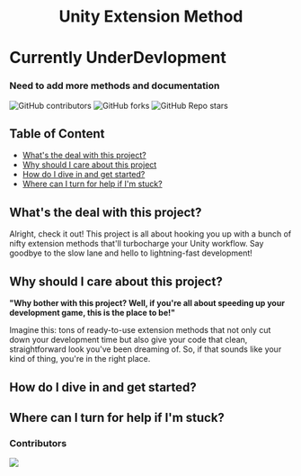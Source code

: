 <h1 align = "center">Unity Extension Method</h1>

# Currently UnderDevlopment 
### Need to add more methods and documentation

![GitHub contributors](https://img.shields.io/github/contributors/fallenblood7080/Unity-Extension-Method) ![GitHub forks](https://img.shields.io/github/forks/fallenblood7080/Unity-Extension-Method) ![GitHub Repo stars](https://img.shields.io/github/stars/fallenblood7080/Unity-Extension-Method)





## Table of Content

 - [What's the deal with this project?](#whats-the-deal-with-this-project)
 - [Why should I care about this project](#why-should-i-care-about-this-project)
 - [How do I dive in and get started?](#how-do-i-dive-in-and-get-started)
 - [Where can I turn for help if I'm stuck?](#where-can-i-turn-for-help-if-im-stuck)
 




## What's the deal with this project?

Alright, check it out! This project is all about hooking you up with a bunch of nifty extension methods that'll turbocharge your Unity workflow. Say goodbye to the slow lane and hello to lightning-fast development!

## Why should I care about this project?

**"Why bother with this project? Well, if you're all about speeding up your development game, this is the place to be!"**


Imagine this: tons of ready-to-use extension methods that not only cut down your development time but also give your code that clean, straightforward look you've been dreaming of. So, if that sounds like your kind of thing, you're in the right place.

## How do I dive in and get started?
## Where can I turn for help if I'm stuck?

### Contributors
<a href="https://github.com/fallenblood7080/Unity-Extension-Method/graphs/contributors">
  <img src="https://contrib.rocks/image?repo=fallenblood7080/Unity-Extension-Method" />
</a>
